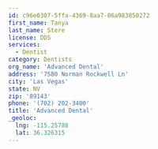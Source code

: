 ```yaml
---
id: c96e0307-5ffa-4369-8aa7-06a983850272
first_name: Tanya
last_name: Stere
license: DDS
services:
  - Dentist
category: Dentists
org_name: 'Advanced Dental'
address: '7580 Norman Rockwell Ln'
city: 'Las Vegas'
state: NV
zip: '89143'
phone: '(702) 202-3400'
title: 'Advanced Dental'
_geoloc:
  lng: -115.25788
  lat: 36.326315
---
```

